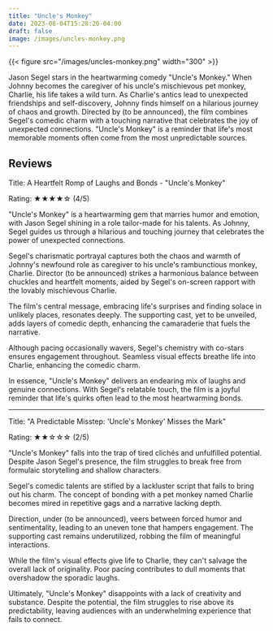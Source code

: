 ```yaml
---
title: "Uncle's Monkey"
date: 2023-08-04T15:28:20-04:00
draft: false
image: /images/uncles-monkey.png
---
```

{{< figure src="/images/uncles-monkey.png" width="300" >}}

Jason Segel stars in the heartwarming comedy "Uncle's Monkey." When Johnny becomes the caregiver of his uncle's mischievous pet monkey, Charlie, his life takes a wild turn. As Charlie's antics lead to unexpected friendships and self-discovery, Johnny finds himself on a hilarious journey of chaos and growth. Directed by (to be announced), the film combines Segel's comedic charm with a touching narrative that celebrates the joy of unexpected connections. "Uncle's Monkey" is a reminder that life's most memorable moments often come from the most unpredictable sources.

## Reviews
Title: A Heartfelt Romp of Laughs and Bonds - "Uncle's Monkey"

Rating: ★★★★☆ (4/5)

"Uncle's Monkey" is a heartwarming gem that marries humor and emotion, with Jason Segel shining in a role tailor-made for his talents. As Johnny, Segel guides us through a hilarious and touching journey that celebrates the power of unexpected connections.

Segel's charismatic portrayal captures both the chaos and warmth of Johnny's newfound role as caregiver to his uncle's rambunctious monkey, Charlie. Director (to be announced) strikes a harmonious balance between chuckles and heartfelt moments, aided by Segel's on-screen rapport with the lovably mischievous Charlie.

The film's central message, embracing life's surprises and finding solace in unlikely places, resonates deeply. The supporting cast, yet to be unveiled, adds layers of comedic depth, enhancing the camaraderie that fuels the narrative.

Although pacing occasionally wavers, Segel's chemistry with co-stars ensures engagement throughout. Seamless visual effects breathe life into Charlie, enhancing the comedic charm.

In essence, "Uncle's Monkey" delivers an endearing mix of laughs and genuine connections. With Segel's relatable touch, the film is a joyful reminder that life's quirks often lead to the most heartwarming bonds.

---
Title: "A Predictable Misstep: 'Uncle's Monkey' Misses the Mark"

Rating: ★★☆☆☆ (2/5)

"Uncle's Monkey" falls into the trap of tired clichés and unfulfilled potential. Despite Jason Segel's presence, the film struggles to break free from formulaic storytelling and shallow characters.

Segel's comedic talents are stifled by a lackluster script that fails to bring out his charm. The concept of bonding with a pet monkey named Charlie becomes mired in repetitive gags and a narrative lacking depth.

Direction, under (to be announced), veers between forced humor and sentimentality, leading to an uneven tone that hampers engagement. The supporting cast remains underutilized, robbing the film of meaningful interactions.

While the film's visual effects give life to Charlie, they can't salvage the overall lack of originality. Poor pacing contributes to dull moments that overshadow the sporadic laughs.

Ultimately, "Uncle's Monkey" disappoints with a lack of creativity and substance. Despite the potential, the film struggles to rise above its predictability, leaving audiences with an underwhelming experience that fails to connect.
